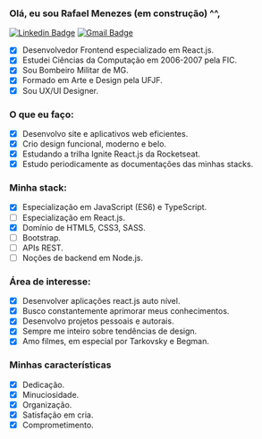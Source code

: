 ### Olá, eu sou Rafael Menezes (em construção) ^^,
[![Linkedin Badge](https://img.shields.io/badge/-Rafae1Menezes-blue?style=social&logo=Linkedin&logoColor=blue&link=https://www.linkedin.com/in/rafae1menezes/)](https://www.linkedin.com/in/rafae1menezes/)  [![Gmail Badge](https://img.shields.io/badge/-menezes.inbox-c14438?style=social&logo=Gmail&logoColor=red&link=mailto:menezes.inbox@gmail.com)](mailto:menezes.inbox@gmail.com) 




- [x] Desenvolvedor Frontend especializado em React.js.
- [x] Estudei Ciências da Computação em 2006-2007 pela FIC.
- [x] Sou Bombeiro Militar de MG.
- [x] Formado em Arte e Design pela UFJF.
- [x] Sou UX/UI Designer.

### O que eu faço:
- [x] Desenvolvo site e aplicativos web eficientes.
- [x] Crio design funcional, moderno e belo.
- [x] Estudando a trilha Ignite React.js da Rocketseat.
- [x] Estudo periodicamente as documentações das minhas stacks.

### Minha stack:
- [x] Especialização em JavaScript (ES6) e TypeScript.
- [ ] Especialização em React.js.
- [x] Domínio de HTML5, CSS3, SASS.
- [ ] Bootstrap.
- [ ] APIs REST.
- [ ] Noções de backend em Node.js.

### Área de interesse:
- [x] Desenvolver aplicações react.js auto nível.
- [x] Busco constantemente aprimorar meus conhecimentos.
- [x] Desenvolvo projetos pessoais e autorais.
- [x] Sempre me inteiro sobre tendências de design.
- [x] Amo filmes, em especial por Tarkovsky e Begman.

### Minhas características 
- [x] Dedicação.
- [x] Minuciosidade.
- [x] Organização.
- [x] Satisfação em cria.
- [x] Comprometimento.
